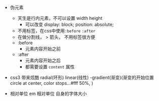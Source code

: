 - 伪元素
    - 天生是行内元素，不可以设置 width height
        - 可以改变 display: block; position: absolute;
    - 不用标签，在css中使用`:before` `:after`
    - 在做分割线， > 箭头， 不用标签很方便
    - :before
        - 元素内容开始之前
    - :after
        - 元素内容开始之后
        - 都需要设置 `content` 属性

- css3 带来炫酷
    radial(环形) linear(线性) -gradient(渐变)(渐变的开始位置 circle at center, color stops...#fff 50%, )

- 相对单位
    em 相对单位 自身的字体大小

